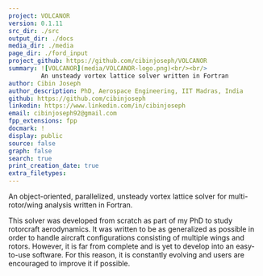 ```yaml
---
project: VOLCANOR
version: 0.1.11
src_dir: ./src
output_dir: ./docs
media_dir: ./media 
page_dir: ./ford_input
project_github: https://github.com/cibinjoseph/VOLCANOR
summary: ![VOLCANOR](media/VOLCANOR-logo.png)<br/><br/>
         An unsteady vortex lattice solver written in Fortran
author: Cibin Joseph
author_description: PhD, Aerospace Engineering, IIT Madras, India
github: https://github.com/cibinjoseph
linkedin: https://www.linkedin.com/in/cibinjoseph
email: cibinjoseph92@gmail.com
fpp_extensions: fpp
docmark: !
display: public
source: false
graph: false
search: true
print_creation_date: true
extra_filetypes:
---
```


An object-oriented, parallelized, unsteady vortex lattice solver for multi-rotor/wing analysis written in Fortran.

This solver was developed from scratch as part of my PhD to study rotorcraft aerodynamics. It was written to be as generalized as possible in order to handle aircraft configurations consisting of multiple wings and rotors. However, it is far from complete and is yet to develop into an easy-to-use software. For this reason, it is constantly evolving and users are encouraged to improve it if possible.
